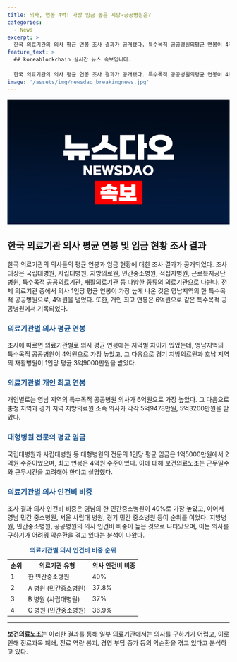 ```yaml
---
title: 의사, 연봉 4억! 가장 임금 높은 지방·공공병원은?
categories:
  - News
excerpt: >
  한국 의료기관의 의사 평균 연봉 조사 결과가 공개됐다. 특수목적 공공병원의평균 연봉이 4억원으로 가장 높았고, 최고 연봉은 6억원이었다. 대형병원 전문의의평균 임금은 1억5000만원에서 2억원 수준이었으며, 실제 받는 연봉은 수당과 인센티브 등을 고려하면 더 높아진다고 한다. 민간중소병원과 지방병원의 의사 인건비 비중이 높아지고 있어 의사 구하기가 어렵다는 우려가 제기되고 있다.
feature_text: >
  ## koreablockchain 실시간 뉴스 속보입니다.

  한국 의료기관의 의사 평균 연봉 조사 결과가 공개됐다. 특수목적 공공병원의평균 연봉이 4억원으로 가장 높았고, 최고 연봉은 6억원이었다. 대형병원 전문의의평균 임금은 1억5000만원에서 2억원 수준이었으며, 실제 받는 연봉은 수당과 인센티브 등을 고려하면 더 높아진다고 한다. 민간중소병원과 지방병원의 의사 인건비 비중이 높아지고 있어 의사 구하기가 어렵다는 우려가 제기되고 있다.
image: '/assets/img/newsdao_breakingnews.jpg'
---
```


<p><img src="/assets/img/newsdao_breakingnews.jpg" alt="koreablockchain 속보" /></p>

<h2 data-ke-size="size26">한국 의료기관 의사 평균 연봉 및 임금 현황 조사 결과</h2>

<p data-ke-size="size16">한국 의료기관의 의사들의 평균 연봉과 임금 현황에 대한 조사 결과가 공개되었다. 조사 대상은 국립대병원, 사립대병원, 지방의료원, 민간중소병원, 적십자병원, 근로복지공단병원, 특수목적 공공의료기관, 재활의료기관 등 다양한 종류의 의료기관으로 나뉜다. 전체 의료기관 중에서 의사 1인당 평균 연봉이 가장 높게 나온 것은 영남지역의 한 특수목적 공공병원으로, 4억원을 넘었다. 또한, 개인 최고 연봉은 6억원으로 같은 특수목적 공공병원에서 기록되었다.</p>

<h3><b><span style="color: #1a5490;">의료기관별 의사 평균 연봉</span></b></h3>

<p data-ke-size="size16">조사에 따르면 의료기관별로 의사 평균 연봉에는 지역별 차이가 있었는데, 영남지역의 특수목적 공공병원이 4억원으로 가장 높았고, 그 다음으로 경기 지방의료원과 호남 지역의 재활병원이 1인당 평균 3억9000만원을 받았다. </p>

<h3><b><span style="color: #1a5490;">의료기관별 개인 최고 연봉</span></b></h3>

<p data-ke-size="size16">개인별로는 영남 지역의 특수목적 공공병원 의사가 6억원으로 가장 높았다. 그 다음으로 충청 지역과 경기 지역 지방의료원 소속 의사가 각각 5억9478만원, 5억3200만원을 받았다.</p>

<h3><b><span style="color: #1a5490;">대형병원 전문의 평균 임금</span></b></h3>

<p data-ke-size="size16">국립대병원과 사립대병원 등 대형병원의 전문의 1인당 평균 임금은 1억5000만원에서 2억원 수준이었으며, 최고 연봉은 4억원 수준이었다. 이에 대해 보건의료노조는 근무일수와 근무시간을 고려해야 한다고 설명했다.</p>

<h3><b><span style="color: #1a5490;">의료기관별 의사 인건비 비중</span></b></h3>

<p data-ke-size="size16">조사 결과 의사 인건비 비중은 영남의 한 민간중소병원이 40%로 가장 높았고, 이어서 영남 민간 중소병원, 서울 사립대 병원, 경기 민간 중소병원 등이 순위를 이었다. 지방병원, 민간중소병원, 공공병원의 의사 인건비 비중이 높은 것으로 나타났으며, 이는 의사를 구하기가 어려워 악순환을 겪고 있다는 분석이 나왔다.</p>

<table>
  <caption><b><span style="color: #1a5490;">의료기관별 의사 인건비 비중 순위</span></b></caption>
  <tr>
    <th>순위</th>
    <th>의료기관 유형</th>
    <th>의사 인건비 비중</th>
  </tr>
  <tr>
    <td>1</td>
    <td>한 민간중소병원</td>
    <td>40%</td>
  </tr>
  <tr>
    <td>2</td>
    <td>A 병원 (민간중소병원)</td>
    <td>37.8%</td>
  </tr>
  <tr>
    <td>3</td>
    <td>B 병원 (사립대병원)</td>
    <td>37%</td>
  </tr>
  <tr>
    <td>4</td>
    <td>C 병원 (민간중소병원)</td>
    <td>36.9%</td>
  </tr>
</table>

<hr>

<p data-ke-size="size16"><b>보건의료노조</b>는 이러한 결과를 통해 일부 의료기관에서는 의사를 구하기가 어렵고, 이로 인해 진료과목 폐쇄, 진료 역량 붕괴, 경영 부담 증가 등의 악순환을 겪고 있다고 분석하고 있다.</p>

